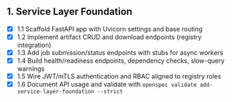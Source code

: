 ## 1. Service Layer Foundation
- [x] 1.1 Scaffold FastAPI app with Uvicorn settings and base routing
- [x] 1.2 Implement artifact CRUD and download endpoints (registry integration)
- [x] 1.3 Add job submission/status endpoints with stubs for async workers
- [x] 1.4 Build health/readiness endpoints, dependency checks, slow-query warnings
- [x] 1.5 Wire JWT/mTLS authentication and RBAC aligned to registry roles
- [x] 1.6 Document API usage and validate with `openspec validate add-service-layer-foundation --strict`
